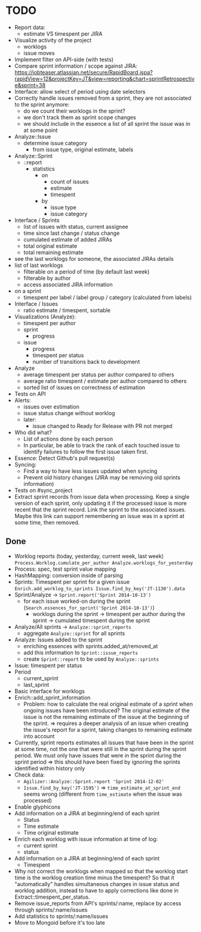 # TODO

- Report data:
  - estimate VS timespent per JIRA
- Visualize activity of the project
  * worklogs
  * issue moves
- Implement filter on API-side (with tests)
- Compare sprint information / scope against JIRA:
  https://jobteaser.atlassian.net/secure/RapidBoard.jspa?rapidView=12&projectKey=JT&view=reporting&chart=sprintRetrospective&sprint=38
- Interface: allow select of period using date selectors
- Correctly handle issues removed from a sprint, they are not associated
  to the sprint anymore:
    - do we count their worklogs in the sprint?
    - we don't track them as sprint scope changes
    - we should include in the essence a list of all sprint
      the issue was in at some point
- Analyze::Issue
  - determine issue category
    - from issue type, original estimate, labels
- Analyze::Sprint
  - ::report
    - statistics
      - on
        - count of issues
        - estimate
        - timespent
      - by
        - issue type
        - issue category
- Interface / Sprints
  - list of issues with status, current assignee
  - time since last change / status change
  - cumulated estimate of added JIRAs
  - total original estimate
  - total remaining estimate
- see the last worklogs for someone, the associated JIRAs details
- list of last worklogs
  - filterable on a period of time (by default last week)
  - filterable by author
  - access associated JIRA information
- on a sprint
  - timespent per label / label group / category (calculated from labels)
- Interface / Issues
  - ratio estimate / timespent, sortable
- Visualizations (Analyze):
  - timespent per author
  - sprint
    - progress
  - issue
    - progress
    - timespent per status
    - number of transitions back to development
- Analyze
  - average timespent per status per author compared to others
  - average ratio timespent / estimate per author compared to others
  - sorted list of issues on correctness of estimation
- Tests on API
- Alerts:
  - issues over estimation
  - issue status change without worklog
  - later:
    - issue changed to Ready for Release with PR not merged
- Who did what?
  - List of actions done by each person
  - In particular, be able to track the rank of each touched issue to identify failures to follow the first issue taken first.
- Essence: Detect Github's pull request(s)
- Syncing:
  - Find a way to have less issues updated when syncing
  - Prevent old history changes (JIRA may be removing old
  sprints information)
- Tests on #sync_project
- Extract sprint records from issue data when processing. Keep a single version of each sprint, only updating it if the processed issue is more recent that the sprint record. Link the sprint to the associated issues. Maybe this link can support remembering an issue was in a sprint at some time, then removed.
## Done

- Worklog reports (today, yesterday, current week, last week)
    `Process.Worklog.cumulate_per_author Analyze.worklogs_for_yesterday`
- Process: spec, test sprint value mapping
- HashMapping: conversion inside of parsing
- Sprints: Timespent per sprint for a given issue
    `Enrich.add_worklog_to_sprints Issue.find_by_key('JT-1130').data`
- Sprint/Analyze
  -> `Sprint.report('Sprint 2014-10-13')`
  - for each issue worked-on during the sprint
    (`Search.essences_for_sprint('Sprint 2014-10-13')`)
    - worklogs during the sprint
      -> timespent per author during the sprint
      -> cumulated timespent during the sprint
- Analyze/All sprints
  -> `Analyze::sprint_reports`
  - aggregate `Analyze::sprint` for all sprints
- Analyze: Issues added to the sprint
  - enriching essences with sprints.added_at/removed_at
  - add this information to `Sprint::issue_reports`
  - create `Sprint::report` to be used by `Analyze::sprints`
- Issue: timespent per status
- Period
  - current_sprint
  - last_sprint
- Basic interface for worklogs
- Enrich::add_sprint_information
  - Problem: how to calculate the real original estimate
    of a sprint when ongoing issues have been introduced?
    The original estimate of the issue is not the remaining
    estimate of the issue at the beginning of the sprint.
      => requires a deeper analysis of an issue when creating
         the issue's report for a sprint, taking changes to
         remaining estimate into account
- Currently, sprint reports estimates all issues that have been in the sprint at some time, not the one that were still in the sprint during the sprint period. We must only have issues that were in the sprint during the sprint period => this should have been fixed by ignoring the sprints identified within history only
- Check data:
  - `Agilizer::Analyze::Sprint.report 'Sprint 2014-12-02'`
  - `Issue.find_by_key('JT-1595')` => `time_estimate_at_sprint_end` seems wrong (different from `time_estimate` when the issue was processed)
- Enable glyphicons
- Add information on a JIRA at beginning/end of each sprint
  - Status
  - Time estimate
  - Time original estimate
- Enrich each worklog with issue information at time of log:
  - current sprint
  - status
- Add information on a JIRA at beginning/end of each sprint
  - Timespent
- Why not correct the worklogs when mapped so that the worklog start time is the worklog creation time minus the timespent? So that it "automatically" handles simultaneous changes in issue status and worklog addition, instead to have to apply corrections like done in Extract::timespent_per_status.
- Remove issue_reports from API's sprints/:name, replace by
  access through sprints/:name/issues
- Add statistics to sprints/:name/issues
- Move to Mongoid before it's too late
